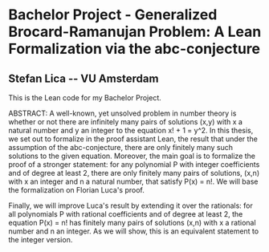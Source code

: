 # Bachelor Project - Generalized Brocard-Ramanujan Problem: A Lean Formalization via the abc-conjecture 
## Stefan Lica -- VU Amsterdam

This is the Lean code for my Bachelor Project.

ABSTRACT:
A well-known, yet unsolved problem in number theory is whether or not there are infinitely many pairs of solutions (x,y) with x a natural number and y an integer to the equation x! + 1 = y^2. In this thesis, we set out to formalize in the proof assistant Lean, the result that under the assumption of the abc-conjecture, there are only finitely many such solutions to the given equation. Moreover, the main goal is to formalize the proof of a stronger statement: for any polynomial P with integer coefficients and of degree at least 2, there are only finitely many pairs of solutions, (x,n) with x an integer and n a natural number, that satisfy P(x) = n!. We will base the formalization on Florian Luca's proof.

Finally, we will improve Luca's result by extending it over the rationals: for all polynomials P with rational coefficients and of degree at least 2, the equation P(x) = n! has finitely many pairs of solutions (x,n) with x a rational number and n an integer. As we will show, this is an equivalent statement to the integer version.
